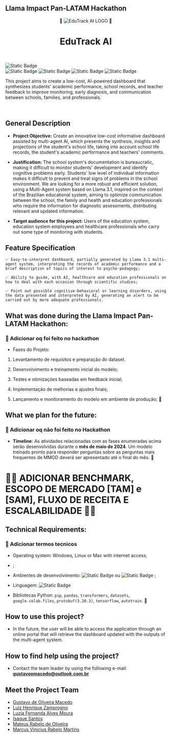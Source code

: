 ## Llama Impact Pan-LATAM Hackathon

<div align="center">

🚧 ![EduTrack AI LOGO](") 🚧

</div>

# <div align="center"> EduTrack AI

<br>

<div>

![Static Badge](https://img.shields.io/badge/DEVELOPING-STATUS?style=for-the-badge&label=STATUS&color=bright%20green)
<br>
![Static Badge](https://img.shields.io/badge/Novembro%2F24-Create_in?label=Create%20in&color=purple)
![Static Badge](https://img.shields.io/badge/Brazil-Country?style=flat&label=Country&color=darkgreen)
![Static Badge](https://img.shields.io/badge/Llama3.1_8B_Instruct-Multi--Agent-yellow?style=flat&label=Llama%203.1%208B%20Instruct&color=yellow)
![Static Badge](https://img.shields.io/badge/Llobo_Squad-Create_in%3A?logo=Novembro%2F24&label=Llama%20Impact%20Pan-LATAM%20Hackathon&color=blue)


This project aims to create a low-cost, AI-powered dashboard that synthesizes students' academic performance, school records, and teacher feedback to improve monitoring, early diagnosis, and communication between schools, families, and professionals.

</div>

<br>

## General Description

- **Project Objective:** Create an innovative low-cost informative dashboard assisted by multi-agent AI, which presents the synthesis, insights and projections of the student's school life, taking into account school life records, the student's academic performance and teachers' comments.


- **Justification:** The school system's documentation is bureaucratic, making it difficult to monitor students' development and identify cognitive problems early. Students' low level of individual information makes it difficult to prevent and treat signs of problems in the school environment. We are looking for a more robust and efficient solution, using a Multi-Agent system based on Llama 3.1, inspired on the context of the Brazilian educational system, aiming to optimize communication between the school, the family and health and education professionals who require the information for diagnostic assessments, distributing relevant and updated information.

- **Target audience for this project:** Users of the education system, education system employees and healthcare professionals who carry out some type of monitoring with students.

 

## Feature Specification
 

    ✅ Easy-to-interpret dashboard, partially generated by Llama 3.1 multi-agent system, interpreting the records of academic performance and a brief description of topics of interest to psycho-pedagogy;

    ✅ Ability to guide, with AI, healthcare and education professionals on how to deal with each occasion through scientific studies;

    ✅ Point out possible cognitive-behavioral or learning disorders, using the data presented and interpreted by AI, generating an alert to be carried out by more adequate professionals.

## What was done during the Llama Impact Pan-LATAM Hackathon:
### 🚧 Adicionar oq foi feito no hackathon
 - Fases do Projeto: 

  1. Levantamento de requisitos e preparação do dataset. 

  2. Desenvolvimento e treinamento inicial do modelo;

  3. Testes e otimizações baseadas em feedback inicial;

  4. Implementação de melhorias e ajustes finais;

  5. Lançamento e monitoramento do modelo em ambiente de produção; 🚧
  

## What we plan for the future:
### 🚧 Adicionar oq não foi feito no Hackathon
- **Timeline**: As atividades relacionadas com as fases enumeradas acima serão desenvolvidas durante o **mês de maio de 2024**. Um modelo treinado pronto para responder perguntas sobre as perguntas mais frequentes de MMGD deverá ser apresentado até o final do mês. 🚧


# 🚧🚧 ADICIONAR BENCHMARK, ESCOPO DE MERCADO [TAM] e [SAM], FLUXO DE RECEITA E ESCALABILIDADE 🚧🚧


## Technical Requirements: 
### 🚧 Adicionar termos tecnicos
- Operating system: Windows, Linux or Mac with internet access;

- ;

- Ambientes de desenvolvimento: ![Static Badge](https://img.shields.io/badge/Google%20Colab-purple)
 ou ![Static Badge](https://img.shields.io/badge/Visual%20Studio%20Code-blue)
;

- Linguagem: ![Static Badge](https://img.shields.io/badge/Python-3.8%20ou%20superior-brightgreen)


- Bibliotecas Python: `pip`, `pandas`, `transformers`, `datasets`, `google.colab.files`, `protobuf(3.20.3)`, `tensorflow`, `autotrain`. 🚧


## How to use this project?

- In the future, the user will be able to access the application through an online portal that will retrieve the dashboard updated with the outputs of the multi-agent system. 

## How to find help using the project?

- Contact the team leader by using the following e-mail: **gustavoomacedo@outlook.com.br**

## Meet the Project Team

- [Gustavo de Oliveira Macedo](https://github.com/Gustavo-Macedo1)
- [Luiz Henrique Zamprogno](https://github.com/luiz-hfz)
- [Luzia Fernanda Alves Moura](https://github.com/LuziaMoura)
- [Isaque Santos](https://github.com/isaquesh)
- [Mateus Rabelo de Oliveira](https://github.com/takatoblue)
- [Marcus Vinicius Rabelo Martins](https://github.com/rabelomanager)
